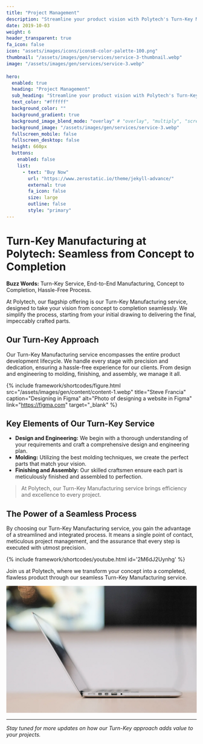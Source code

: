 ```yaml
---
title: "Project Management"
description: "Streamline your product vision with Polytech's Turn-Key Manufacturing service. From your initial design, we manage the entire process, providing prototype parts for validation and refinement, ensuring the final product matches your expectations."
date: 2019-10-03
weight: 6
header_transparent: true
fa_icon: false
icon: "assets/images/icons/icons8-color-palette-100.png"
thumbnail: "/assets/images/gen/services/service-3-thumbnail.webp"
image: "/assets/images/gen/services/service-3.webp"

hero:
  enabled: true
  heading: "Project Management"
  sub_heading: "Streamline your product vision with Polytech's Turn-Key Manufacturing service. From your initial design, we manage the entire process, providing prototype parts for validation and refinement, ensuring the final product matches your expectations."
  text_color: "#ffffff"
  background_color: ""
  background_gradient: true
  background_image_blend_mode: "overlay" # "overlay", "multiply", "screen"
  background_image: "/assets/images/gen/services/service-3.webp"
  fullscreen_mobile: false
  fullscreen_desktop: false
  height: 660px
  buttons:
    enabled: false
    list:
      - text: "Buy Now"
        url: "https://www.zerostatic.io/theme/jekyll-advance/"
        external: true
        fa_icon: false
        size: large
        outline: false
        style: "primary"
---
```

# Turn-Key Manufacturing at Polytech: Seamless from Concept to Completion

**Buzz Words:** Turn-Key Service, End-to-End Manufacturing, Concept to Completion, Hassle-Free Process.

At Polytech, our flagship offering is our Turn-Key Manufacturing service, designed to take your vision from concept to completion seamlessly. We simplify the process, starting from your initial drawing to delivering the final, impeccably crafted parts.

## Our Turn-Key Approach

Our Turn-Key Manufacturing service encompasses the entire product development lifecycle. We handle every stage with precision and dedication, ensuring a hassle-free experience for our clients. From design and engineering to molding, finishing, and assembly, we manage it all.

{% include framework/shortcodes/figure.html src="/assets/images/gen/content/content-1.webp" title="Steve Francia" caption="Designing in Figma" alt="Photo of designing a website in Figma" link="https://figma.com" target="_blank" %}

## Key Elements of Our Turn-Key Service

- **Design and Engineering:** We begin with a thorough understanding of your requirements and craft a comprehensive design and engineering plan.
- **Molding:** Utilizing the best molding techniques, we create the perfect parts that match your vision.
- **Finishing and Assembly:** Our skilled craftsmen ensure each part is meticulously finished and assembled to perfection.

> At Polytech, our Turn-Key Manufacturing service brings efficiency and excellence to every project.

## The Power of a Seamless Process

By choosing our Turn-Key Manufacturing service, you gain the advantage of a streamlined and integrated process. It means a single point of contact, meticulous project management, and the assurance that every step is executed with utmost precision.

{% include framework/shortcodes/youtube.html id='2M6dJ2Uynhg' %}

Join us at Polytech, where we transform your concept into a completed, flawless product through our seamless Turn-Key Manufacturing service.

![Design In Figma](/assets/images/gen/content/content-2.webp)

---

*Stay tuned for more updates on how our Turn-Key approach adds value to your projects.*

